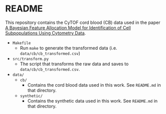 # README

This repository contains the CyTOF cord blood (CB) data used in the paper [A
Bayesian Feature Allocation Model for Identification of Cell Subpopulations
Using Cytometry Data][1].

- `Makefile`
    - Run `make` to generate the transformed data
      (i.e. `data/cb/cb_transformed.csv`)
- `src/transform.py`
    - The script that transforms the raw data and saves to
      `data/cb/cb_transformed.csv`.
- `data/`
    - `cb/`
        - Contains the cord blood data used in this work. See `README.md`
          in that directory.
    - `synthetic/`
        - Contains the synthetic data used in this work. See `README.md`
          in that directory.

[1]: #
